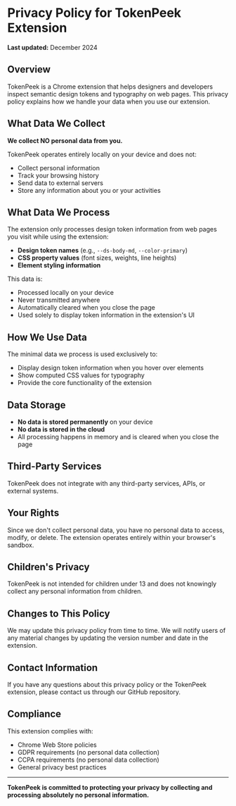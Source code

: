 # Privacy Policy for TokenPeek Extension

**Last updated:** December 2024

## Overview

TokenPeek is a Chrome extension that helps designers and developers inspect semantic design tokens and typography on web pages. This privacy policy explains how we handle your data when you use our extension.

## What Data We Collect

**We collect NO personal data from you.**

TokenPeek operates entirely locally on your device and does not:
- Collect personal information
- Track your browsing history
- Send data to external servers
- Store any information about you or your activities

## What Data We Process

The extension only processes design token information from web pages you visit while using the extension:

- **Design token names** (e.g., `--ds-body-md`, `--color-primary`)
- **CSS property values** (font sizes, weights, line heights)
- **Element styling information**

This data is:
- Processed locally on your device
- Never transmitted anywhere
- Automatically cleared when you close the page
- Used solely to display token information in the extension's UI

## How We Use Data

The minimal data we process is used exclusively to:
- Display design token information when you hover over elements
- Show computed CSS values for typography
- Provide the core functionality of the extension

## Data Storage

- **No data is stored permanently** on your device
- **No data is stored in the cloud**
- All processing happens in memory and is cleared when you close the page

## Third-Party Services

TokenPeek does not integrate with any third-party services, APIs, or external systems.

## Your Rights

Since we don't collect personal data, you have no personal data to access, modify, or delete. The extension operates entirely within your browser's sandbox.

## Children's Privacy

TokenPeek is not intended for children under 13 and does not knowingly collect any personal information from children.

## Changes to This Policy

We may update this privacy policy from time to time. We will notify users of any material changes by updating the version number and date in the extension.

## Contact Information

If you have any questions about this privacy policy or the TokenPeek extension, please contact us through our GitHub repository.

## Compliance

This extension complies with:
- Chrome Web Store policies
- GDPR requirements (no personal data collection)
- CCPA requirements (no personal data collection)
- General privacy best practices

---

**TokenPeek is committed to protecting your privacy by collecting and processing absolutely no personal information.**
